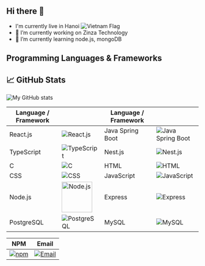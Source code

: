 ## Hi there 👋
- I'm currently live in Hanoi ![Vietnam Flag](https://upload.wikimedia.org/wikipedia/commons/thumb/2/21/Flag_of_Vietnam.svg/20px-Flag_of_Vietnam.svg.png)
- 🔭 I’m currently working on Zinza Technology
- 🌱 I’m currently learning node.js, mongoDB

## Programming Languages & Frameworks

## 📈 GitHub Stats

![My GitHub stats](https://github-readme-stats.vercel.app/api?username=trikhanhhk&show_icons=true&theme=radical)

| Language / Framework |                                                                                 | Language / Framework |                                                                                      |
| -------------------- | ------------------------------------------------------------------------------- | -------------------- | ------------------------------------------------------------------------------------ |
| React.js             | ![React.js](https://img.icons8.com/ultraviolet/40/000000/react.png)             | Java Spring Boot     | ![Java Spring Boot](https://img.icons8.com/color/48/000000/java-coffee-cup-logo.png) |
| TypeScript           | ![TypeScript](https://img.icons8.com/color/48/000000/typescript.png)            | Nest.js              | ![Nest.js](https://img.icons8.com/color/48/000000/nestjs.png)                        |
| C                    | ![C](https://img.icons8.com/color/48/000000/c-programming.png)                  | HTML                 | ![HTML](https://img.icons8.com/color/48/000000/html-5.png)                           |
| CSS                  | ![CSS](https://img.icons8.com/color/48/000000/css3.png)                         | JavaScript           | ![JavaScript](https://img.icons8.com/color/48/000000/javascript.png)                 |
| Node.js              | <img src="https://nodejs.org/static/images/logo.svg" alt="Node.js" width="80"/> | Express              | ![Express](https://img.icons8.com/color/48/000000/express.png)                       |
| PostgreSQL           | ![PostgreSQL](https://img.icons8.com/color/48/000000/postgreesql.png)           | MySQL                | ![MySQL](https://img.icons8.com/ios-filled/50/000000/mysql-logo.png)                 |

|     NPM     |     Email   |
|-------------|-------------|
|[![npm](https://img.icons8.com/color/48/000000/npm.png)](https://www.npmjs.com/~khanhtk0038)|[![Email](https://img.icons8.com/ios-filled/50/000000/secured-letter.png)](trikhanhtk0038@gmail.com)|



